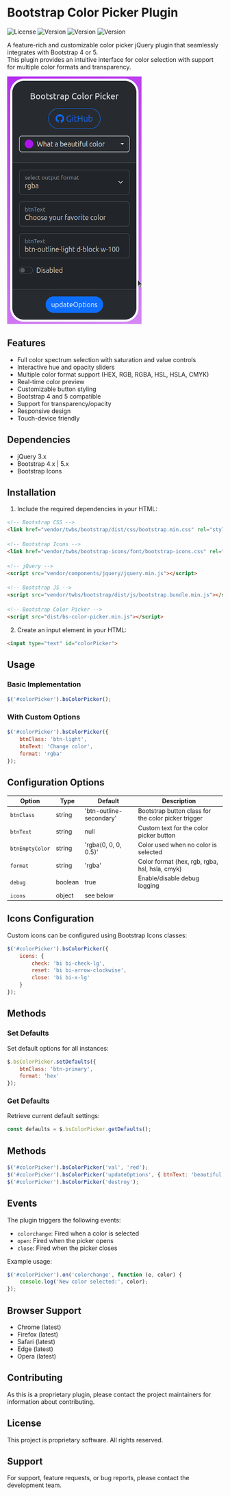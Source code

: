 # Bootstrap Color Picker Plugin

![License](https://img.shields.io/badge/license-Mit-blue)
![Version](https://img.shields.io/badge/version-1.0.0-green)
![Version](https://img.shields.io/badge/bootstrap-4|5-orange)
![Version](https://img.shields.io/badge/date-2025/04/24-yellow)

A feature-rich and customizable color picker jQuery plugin that seamlessly integrates with Bootstrap 4 or 5.  
This plugin provides an intuitive interface for color selection with support for multiple color formats and
transparency.

![](demo/img.png)

## Features

- Full color spectrum selection with saturation and value controls
- Interactive hue and opacity sliders
- Multiple color format support (HEX, RGB, RGBA, HSL, HSLA, CMYK)
- Real-time color preview
- Customizable button styling
- Bootstrap 4 and 5 compatible
- Support for transparency/opacity
- Responsive design
- Touch-device friendly

## Dependencies

- jQuery 3.x
- Bootstrap 4.x | 5.x
- Bootstrap Icons

## Installation

1. Include the required dependencies in your HTML:

```html
<!-- Bootstrap CSS -->
<link href="vendor/twbs/bootstrap/dist/css/bootstrap.min.css" rel="stylesheet">

<!-- Bootstrap Icons -->
<link href="vendor/twbs/bootstrap-icons/font/bootstrap-icons.css" rel="stylesheet">

<!-- jQuery -->
<script src="vendor/components/jquery/jquery.min.js"></script>

<!-- Bootstrap JS -->
<script src="vendor/twbs/bootstrap/dist/js/bootstrap.bundle.min.js"></script>

<!-- Bootstrap Color Picker -->
<script src="dist/bs-color-picker.min.js"></script>
```

2. Create an input element in your HTML:

```html
<input type="text" id="colorPicker">
```

## Usage

### Basic Implementation

```javascript
$('#colorPicker').bsColorPicker();
```

### With Custom Options

```javascript
$('#colorPicker').bsColorPicker({
    btnClass: 'btn-light',
    btnText: 'Change color',
    format: 'rgba'
});
```

## Configuration Options

| Option          | Type    | Default                 | Description                                         |
|-----------------|---------|-------------------------|-----------------------------------------------------|
| `btnClass`      | string  | 'btn-outline-secondary' | Bootstrap button class for the color picker trigger |
| `btnText`       | string  | null                    | Custom text for the color picker button             |
| `btnEmptyColor` | string  | 'rgba(0, 0, 0, 0.5)'    | Color used when no color is selected                |
| `format`        | string  | 'rgba'                  | Color format (hex, rgb, rgba, hsl, hsla, cmyk)      |
| `debug`         | boolean | true                    | Enable/disable debug logging                        |
| `icons`         | object  | see below               |                                                     |

## Icons Configuration

Custom icons can be configured using Bootstrap Icons classes:

```javascript
$('#colorPicker').bsColorPicker({
    icons: {
        check: 'bi bi-check-lg',
        reset: 'bi bi-arrow-clockwise',
        close: 'bi bi-x-lg'
    }
});
```

## Methods

### Set Defaults

Set default options for all instances:

```javascript
$.bsColorPicker.setDefaults({
    btnClass: 'btn-primary',
    format: 'hex'
});
```

### Get Defaults

Retrieve current default settings:

```javascript
const defaults = $.bsColorPicker.getDefaults();
```

## Methods

```javascript
$('#colorPicker').bsColorPicker('val', 'red');
$('#colorPicker').bsColorPicker('updateOptions', { btnText: 'beautiful color :)'});
$('#colorPicker').bsColorPicker('destroy');
```

## Events

The plugin triggers the following events:

- `colorchange`: Fired when a color is selected
- `open`: Fired when the picker opens
- `close`: Fired when the picker closes

Example usage:

```javascript
$('#colorPicker').on('colorchange', function (e, color) {
    console.log('New color selected:', color);
});
```

## Browser Support

- Chrome (latest)
- Firefox (latest)
- Safari (latest)
- Edge (latest)
- Opera (latest)

## Contributing

As this is a proprietary plugin, please contact the project maintainers for information about contributing.

## License

This project is proprietary software. All rights reserved.

## Support

For support, feature requests, or bug reports, please contact the development team.
